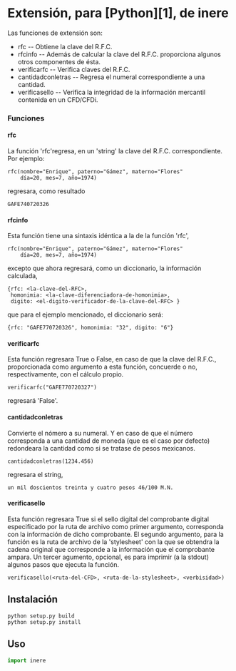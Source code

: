Extensión, para [Python][1], de inere
=====

Las funciones de extensión son:

* rfc -- Obtiene la clave del R.F.C.
* rfcinfo -- Además de calcular la clave del R.F.C. proporciona algunos otros componentes de ésta.
* verificarfc -- Verifica claves del R.F.C.
* cantidadconletras -- Regresa el numeral correspondiente a una cantidad.
* verificasello -- Verifica la integridad de la información mercantil contenida en un CFD/CFDi.

### Funciones

#### rfc

La función 'rfc'regresa, en un 'string' la clave del R.F.C. correspondiente. Por ejemplo:

	rfc(nombre="Enrique", paterno="Gámez", materno="Flores"
	    día=20, mes=7, año=1974)

regresara, como resultado

	GAFE740720326

#### rfcinfo

Esta función tiene una sintaxis idéntica a la de la función 'rfc',

	rfc(nombre="Enrique", paterno="Gámez", materno="Flores"
	    día=20, mes=7, año=1974)

excepto que ahora regresará, como un diccionario, la información calculada,

	{rfc: <la-clave-del-RFC>,
	 homonimia: <la-clave-diferenciadora-de-homonimia>,
	 digito: <el-digito-verificador-de-la-clave-del-RFC> }

que para el ejemplo mencionado, el diccionario será:

	{rfc: "GAFE770720326", homonimia: "32", digito: "6"}

#### verificarfc

Esta función regresara True o False, en caso de que la clave del R.F.C., proporcionada como argumento a esta función, concuerde o no, respectivamente, con el cálculo propio.

	verificarfc("GAFE770720327")

regresará 'False'.

#### cantidadconletras

Convierte el nómero a su numeral. Y en caso de que el número corresponda a una cantidad de moneda (que es el caso por defecto) redondeara la cantidad como si se tratase de pesos mexicanos.

	cantidadconletras(1234.456)

regresara el string,

	un mil doscientos treinta y cuatro pesos 46/100 M.N.

#### verificasello

Esta función regresara True si el sello digital del comprobante digital especificado por la ruta de archivo como primer argumento, corresponda con la información de dicho comprobante. El segundo argumento, para la función es la ruta de archivo de la 'stylesheet' con la que se obtendra la cadena original que corresponde a la información que el comprobante ampara. Un tercer agumento, opcional, es para imprimir (a la stdout) algunos pasos que ejecuta la función.

	verificasello(<ruta-del-CFD>, <ruta-de-la-stylesheet>, <verbisidad>)



Instalación
-----------

	python setup.py build
	python setup.py install

Uso
---

```python
import inere


```
